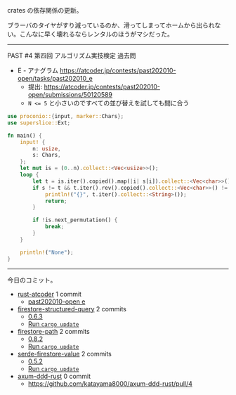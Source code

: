 crates の依存関係の更新。

ブラーバのタイヤがすり減っているのか、滑ってしまってホームから出られない。こんなに早く壊れるならレンタルのほうがマシだった。

---

PAST #4 第四回 アルゴリズム実技検定 過去問

- E - アナグラム
  <https://atcoder.jp/contests/past202010-open/tasks/past202010_e>
  - 提出: <https://atcoder.jp/contests/past202010-open/submissions/50120589>
  - `N <= 5` と小さいのですべての並び替えを試しても間に合う

```rust
use proconio::{input, marker::Chars};
use superslice::Ext;

fn main() {
    input! {
        n: usize,
        s: Chars,
    };
    let mut is = (0..n).collect::<Vec<usize>>();
    loop {
        let t = is.iter().copied().map(|i| s[i]).collect::<Vec<char>>();
        if s != t && t.iter().rev().copied().collect::<Vec<char>>() != s {
            println!("{}", t.iter().collect::<String>());
            return;
        }

        if !is.next_permutation() {
            break;
        }
    }

    println!("None");
}
```

---

今日のコミット。

- [rust-atcoder](https://github.com/bouzuya/rust-atcoder) 1 commit
  - [past202010-open e](https://github.com/bouzuya/rust-atcoder/commit/09a5005e1a373f422ce257bd247b927321d458d3)
- [firestore-structured-query](https://github.com/bouzuya/firestore-structured-query) 2 commits
  - [0.6.3](https://github.com/bouzuya/firestore-structured-query/commit/432b40039b8b6456c4e3d6592523b68b7b229745)
  - [Run `cargo update`](https://github.com/bouzuya/firestore-structured-query/commit/73d9777f9049176707b19d729f62d5c3df3ea663)
- [firestore-path](https://github.com/bouzuya/firestore-path) 2 commits
  - [0.8.2](https://github.com/bouzuya/firestore-path/commit/70b5739ace9659745ba0fb1027538f7fa8eb3fa1)
  - [Run `cargo update`](https://github.com/bouzuya/firestore-path/commit/788cbb405d8fbbe766499f41e4bc11b5ddf5652c)
- [serde-firestore-value](https://github.com/bouzuya/serde-firestore-value) 2 commits
  - [0.5.2](https://github.com/bouzuya/serde-firestore-value/commit/7fd41f3522b2c42feeb2e16de24661f9c46a43f6)
  - [Run `cargo update`](https://github.com/bouzuya/serde-firestore-value/commit/1cdfa5b91fd05118bf84828b3422e249265bdabf)
- [axum-ddd-rust](https://github.com/bouzuya/axum-ddd-rust) 0 commit
  - <https://github.com/katayama8000/axum-ddd-rust/pull/4>
